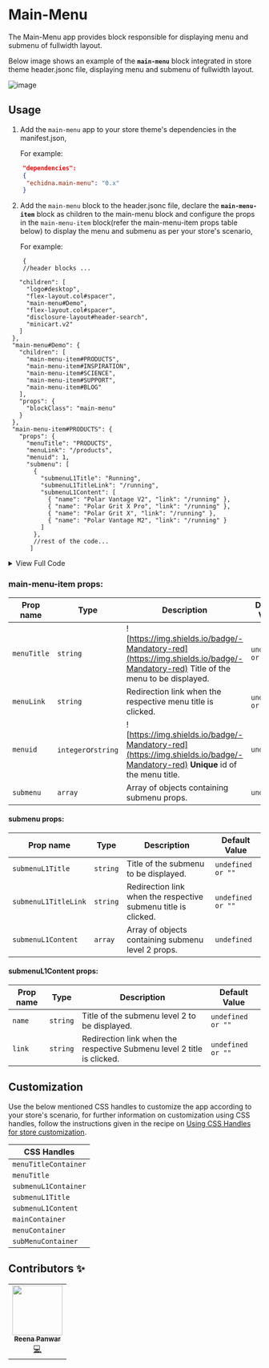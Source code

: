 # Main-Menu

The Main-Menu app provides block responsible for displaying menu and submenu of fullwidth layout.<br>

  Below image shows an example of the **`main-menu`** block integrated in store theme header.jsonc file, displaying menu and submenu of fullwidth layout.
  
  ![image](https://echidna.vteximg.com.br/arquivos/Main-Menu.PNG)
  
  ## Usage

1. Add the `main-menu` app to your store theme's dependencies in the manifest.json,<br>

   For example:<br>
        
```JSON
    "dependencies": 
    {
     "echidna.main-menu": "0.x"
    }
```  
  2. Add the `main-menu` block to the header.jsonc file, declare the **`main-menu-item`** block as children to the main-menu block and configure the props in the `main-menu-item` block(refer the main-menu-item props table below) to display the menu and submenu as per your store's scenario,<br>
  
     For example:<br>
     
 ```JSONC
     {
     //header blocks ...
     
    "children": [
      "logo#desktop",
      "flex-layout.col#spacer",
      "main-menu#Demo",
      "flex-layout.col#spacer",
      "disclosure-layout#header-search",
      "minicart.v2"
    ]
  },
  "main-menu#Demo": {
    "children": [
      "main-menu-item#PRODUCTS",
      "main-menu-item#INSPIRATION",
      "main-menu-item#SCIENCE",
      "main-menu-item#SUPPORT",
      "main-menu-item#BLOG"
    ],
    "props": {
      "blockClass": "main-menu"
    }
  },
  "main-menu-item#PRODUCTS": {
    "props": {
      "menuTitle": "PRODUCTS",
      "menuLink": "/products",
      "menuid": 1,
      "submenu": [
        {
          "submenuL1Title": "Running",
          "submenuL1TitleLink": "/running",
          "submenuL1Content": [
            { "name": "Polar Vantage V2", "link": "/running" },
            { "name": "Polar Grit X Pro", "link": "/running" },
            { "name": "Polar Grit X", "link": "/running" },
            { "name": "Polar Vantage M2", "link": "/running" }
          ]
        },
        //rest of the code...
       ] 
   ```
     
   
<details ><summary>View Full Code</summary>
<p>

```JSON
{
  "header": {
    "blocks": ["header-layout.desktop", "header-layout.mobile"]
  },
  "header.full": {
    "blocks": ["header-layout.desktop", "header-layout.mobile"]
  },
  "header-layout.desktop": {
    "children": ["flex-layout.row#2-desktop", "sticky-layout#2-desktop"]
  },
  "sticky-layout#2-desktop": {
    "props": {
      "blockClass": "sticky-header"
    },
    "children": ["flex-layout.row#4-desktop"]
  },
  "flex-layout.row#4-desktop": {
    "props": {
      "blockClass": "nissan-main-menu-static",
      "horizontalAlign": "center",
      "verticalAlign": "center",
      "preventHorizontalStretch": true,
      "preventVerticalStretch": true,
      "fullWidth": true
    },
    "children": [
      "logo#desktop",
      "flex-layout.col#spacer",
      "main-menu#Demo",
      "flex-layout.col#spacer",
      "disclosure-layout#header-search",
      "minicart.v2"
    ]
  },
  "main-menu#Demo": {
    "children": [
      "main-menu-item#PRODUCTS",
      "main-menu-item#INSPIRATION",
      "main-menu-item#SCIENCE",
      "main-menu-item#SUPPORT",
      "main-menu-item#BLOG"
    ],
    "props": {
      "blockClass": "main-menu"
    }
  },
  "main-menu-item#PRODUCTS": {
    "props": {
      "menuTitle": "PRODUCTS",
      "menuLink": "/products",
      "menuid": 1,
      "submenu": [
        {
          "submenuL1Title": "Running",
          "submenuL1TitleLink": "/running",
          "submenuL1Content": [
            { "name": "Polar Vantage V2", "link": "/running" },
            { "name": "Polar Grit X Pro", "link": "/running" },
            { "name": "Polar Grit X", "link": "/running" },
            { "name": "Polar Vantage M2", "link": "/running" }
          ]
        },
        {
          "submenuL1Title": "Multisport & Triathlon",
          "submenuL1TitleLink": "/multisport-triathlon",
          "submenuL1Content": [
            { "name": "Polar Vantage V2", "link": "/multisport" },
            { "name": "Polar Grit X Pro", "link": "/multisport" },
            { "name": "Polar Grit X", "link": "/multisport" },
            { "name": "Polar Vantage M2", "link": "/multisport" }
          ]
        },
        {
          "submenuL1Title": "Cycling",
          "submenuL1TitleLink": "/Multisport-Triathlon",
          "submenuL1Content": [
            { "name": "Polar Vantage V2", "link": "/Polara" },
            { "name": "Polar Grit X Pro", "link": "/Polarb" },
            { "name": "Polar Grit X", "link": "/Polarac" },
            { "name": "Polar Vantage M2", "link": "/Polarad" }
          ]
        }
      ]
    }
  },

  "main-menu-item#INSPIRATION": {
    "props": {
      "menuTitle": "INSPIRATION",
      "menuLink": "/inspiration",
      "menuid": 2,
      "submenu": [
        {
          "submenuL1Title": "Running",
          "submenuL1TitleLink": "/running",
          "submenuL1Content": [
            { "name": "Polar Vantage V2", "link": "/running" },
            { "name": "Polar Grit X Pro", "link": "/running" },
            { "name": "Polar Grit X", "link": "/running" },
            { "name": "Polar Vantage M2", "link": "/running" }
          ]
        },
        {
          "submenuL1Title": "Multisport & Triathlon",
          "submenuL1TitleLink": "/multisport-triathlon",
          "submenuL1Content": [
            { "name": "Polar Vantage V2", "link": "/multisport" },
            { "name": "Polar Grit X Pro", "link": "/multisport" },
            { "name": "Polar Grit X", "link": "/multisport" },
            { "name": "Polar Vantage M2", "link": "/multisport" }
          ]
        },
        {
          "submenuL1Title": "Yoga",
          "submenuL1TitleLink": "/yoga",
          "submenuL1Content": [
            { "name": "Polar Vantage V2", "link": "/yoga" },
            { "name": "Polar Grit X Pro", "link": "/yoga" },
            { "name": "Polar Grit X", "link": "/yoga" },
            { "name": "Polar Vantage M2", "link": "/yoga" }
          ]
        },

        {
          "submenuL1Title": "Multisport & Triathlon",
          "submenuL1TitleLink": "/multisport-triathlon",
          "submenuL1Content": [
            { "name": "Polar Vantage V2", "link": "/multisport" },
            { "name": "Polar Grit X Pro", "link": "/multisport" },
            { "name": "Polar Grit X", "link": "/multisport" },
            { "name": "Polar Vantage M2", "link": "/multisport" }
          ]
        },
        {
          "submenuL1Title": "Cycling",
          "submenuL1TitleLink": "/cycling",
          "submenuL1Content": [
            { "name": "Polar Vantage V2", "link": "/cycling" },
            { "name": "Polar Grit X Pro", "link": "/cycling" },
            { "name": "Polar Grit X", "link": "/cycling" },
            { "name": "Polar Vantage M2", "link": "/cycling" }
          ]
        }
      ]
    }
  },
  "main-menu-item#SCIENCE": {
    "props": {
      "menuTitle": "SCIENCE",
      "menuLink": "science",
      "menuid": 3
    }
  },
  "main-menu-item#SUPPORT": {
    "props": {
      "menuTitle": "SUPPORT",
      "menuLink": "support",
      "menuid": 4
    }
  },
  "main-menu-item#BLOG": {
    "props": {
      "menuTitle": "BLOG",
      "menuLink": "blog",
      "menuid": 5
    }
  }
}

```

</p>
</details> 


 ###  main-menu-item props:
  
| Prop name | Type | Description                                                                                                                                         | Default Value |
| --------- | -------- | ------------------------------------------------------------------------------------------------------------------------------------------------------- | ----------------- |
| `menuTitle`  | `string` | ![https://img.shields.io/badge/-Mandatory-red](https://img.shields.io/badge/-Mandatory-red) Title of the menu to be displayed.           | `undefined or ""`|              |
| `menuLink`  | `string` | Redirection link when the respective menu title is clicked.| `undefined or ""`
| `menuid`  | `integer`or`string` | ![https://img.shields.io/badge/-Mandatory-red](https://img.shields.io/badge/-Mandatory-red) **Unique** id of the menu title.| `undefined`|
| `submenu`  | `array` | Array of objects containing submenu props.| `undefined`|

#### submenu props:

| Prop name | Type | Description                                                                                                                                         | Default Value |
| --------- | -------- | ------------------------------------------------------------------------------------------------------------------------------------------------------- | ----------------- |
| `submenuL1Title`  | `string` |Title of the submenu to be displayed.           | `undefined or ""`              |
| `submenuL1TitleLink`  | `string` | Redirection link when the respective submenu title is clicked.| `undefined or ""`|
| `submenuL1Content`  | `array` | Array of objects containing submenu level 2 props.| `undefined`|

#### submenuL1Content props:

| Prop name | Type | Description                                                                                                                                         | Default Value |
| --------- | -------- | ------------------------------------------------------------------------------------------------------------------------------------------------------- | ----------------- |
| `name`  | `string` |Title of the submenu level 2 to be displayed.           | `undefined or ""`              |
| `link`  | `string` | Redirection link when the respective Submenu level 2 title is clicked.| `undefined or ""`|


## Customization

Use the below mentioned CSS handles to customize the app according to your store's scenario, for further information on customization using CSS handles, follow the instructions given in the recipe on [Using CSS Handles for store customization](https://vtex.io/docs/recipes/style/using-css-handles-for-store-customization).

| CSS Handles |
| ----------- |
| `menuTitleContainer` |
| `menuTitle` |
| `submenuL1Container` |
| `submenuL1Title` |
| `submenuL1Content` |
| `mainContainer` |
| `menuContainer` |
| `subMenuContainer` |


## Contributors ✨

<!-- ALL-CONTRIBUTORS-LIST:START - Do not remove or modify this section -->
<!-- prettier-ignore-start -->
<!-- markdownlint-disable -->
<table>
  <tr>
    <td align="center"><a href="https://github.com/reena-p"><img src="https://avatars1.githubusercontent.com/u/42587916?v=4" width="100px;" alt=""/><br /><sub><b>Reena Panwar</b></sub></a><br /><a href="https://github.com/Ashwathnarayanar-tech/Main-Menu/commits?author=reena-p" title="Code">💻</a></td>    
  </tr>
</table>

<!-- markdownlint-enable -->
<!-- prettier-ignore-end -->
<!-- ALL-CONTRIBUTORS-LIST:END -->



